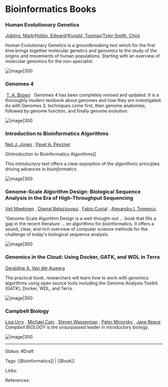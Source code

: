 # Bioinformatics Books

### Human Evolutionary Genetics
[Jobling, Mark](https://www.kinokuniya.co.jp/disp/CSfDispListPage_001.jsp?qsd=true&ptk=10&author=Jobling+Mark)/[Hollox, Edward](https://www.kinokuniya.co.jp/disp/CSfDispListPage_001.jsp?qsd=true&ptk=10&author=Hollox+Edward)/[Kivisild, Toomas](https://www.kinokuniya.co.jp/disp/CSfDispListPage_001.jsp?qsd=true&ptk=10&author=Kivisild+Toomas)/[Tyler-Smith, Chris](https://www.kinokuniya.co.jp/disp/CSfDispListPage_001.jsp?qsd=true&ptk=10&author=Tyler-Smith+Chris)

Human Evolutionary Genetics is a groundbreaking text which for the first time brings together molecular genetics and genomics to the study of the origins and movements of human populations. Starting with an overview of molecular genomics for the non-specialist.

![image|300](../attachments/20220818161351.png)


### Genomes 4
 [T. A. Brown](https://www.amazon.co.jp/s/ref=dp_byline_sr_ebooks_1?ie=UTF8&field-author=T.+A.+Brown&text=T.+A.+Brown&sort=relevancerank&search-alias=digital-text)
 
Genomes 4 has been completely revised and updated. It is a thoroughly modern textbook about genomes and how they are investigated. As with Genomes 3, techniques come first, then genome anatomies, followed by genome function, and finally genome evolution.

![image|300](../attachments/20220818162024.png)


### Introduction to Bioinformatics Algorithms
[Neil J. Jones](https://www.amazon.co.jp/s/ref=dp_byline_sr_book_1?ie=UTF8&field-author=Neil+J.+Jones&text=Neil+J.+Jones&sort=relevancerank&search-alias=books-us) , [Pavel A. Pevzner](https://www.amazon.co.jp/Pavel-A-Pevzner/e/B004NCRQ7G/ref=dp_byline_cont_book_2) 

[[Introduction to Bioinformatics Algorithms]]

This _introductory_ text offers a clear exposition of the _algorithmic_ principles driving advances in _bioinformatics_.

![image|300](../attachments/20220818162400.png)


### Genome-Scale Algorithm Design: Biological Sequence Analysis in the Era of High-Throughput Sequencing
[Veli Maekinen](https://www.amazon.co.jp/s/ref=dp_byline_sr_book_1?ie=UTF8&field-author=Veli+Maekinen&text=Veli+Maekinen&sort=relevancerank&search-alias=books-us) , [Djamal Belazzougui](https://www.amazon.co.jp/s/ref=dp_byline_sr_book_2?ie=UTF8&field-author=Djamal+Belazzougui&text=Djamal+Belazzougui&sort=relevancerank&search-alias=books-us) , [Fabio Cunial](https://www.amazon.co.jp/s/ref=dp_byline_sr_book_3?ie=UTF8&field-author=Fabio+Cunial&text=Fabio+Cunial&sort=relevancerank&search-alias=books-us) , [Alexandru I. Tomescu](https://www.amazon.co.jp/s/ref=dp_byline_sr_book_4?ie=UTF8&field-author=Alexandru+I.+Tomescu&text=Alexandru+I.+Tomescu&sort=relevancerank&search-alias=books-us) 

'Genome-Scale Algorithm Design is a well-thought-out … book that fills a gap in the recent literature … on algorithms for bioinformatics. It offers a sound, clear, and rich overview of computer science methods for the challenge of today's biological sequence analysis.

![image|300](../attachments/20220818162904.png)

### Genomics in the Cloud: Using Docker, GATK, and WDL in Terra
[Geraldine A. Van der Auwera](https://www.amazon.co.jp/Geraldine-A-Van-der-Auwera/e/B086Q7XMTZ/ref=dp_byline_cont_book_1) 

The practical book, researchers will learn how to work with genomics algorithms using open source tools including the Genome Analysis Toolkit (GATK), Docker, WDL, and Terra.

![image|300](../attachments/20220818133146.png)


### Campbell Biology
[Lisa Urry](https://www.amazon.co.jp/s/ref=dp_byline_sr_book_1?ie=UTF8&field-author=Lisa+Urry&text=Lisa+Urry&sort=relevancerank&search-alias=books-us) , [Michael Cain](https://www.amazon.co.jp/s/ref=dp_byline_sr_book_2?ie=UTF8&field-author=Michael+Cain&text=Michael+Cain&sort=relevancerank&search-alias=books-us) , [Steven Wasserman](https://www.amazon.co.jp/s/ref=dp_byline_sr_book_3?ie=UTF8&field-author=Steven+Wasserman&text=Steven+Wasserman&sort=relevancerank&search-alias=books-us) , [Peter Minorsky](https://www.amazon.co.jp/s/ref=dp_byline_sr_book_4?ie=UTF8&field-author=Peter+Minorsky&text=Peter+Minorsky&sort=relevancerank&search-alias=books-us) , [Jane Reece](https://www.amazon.co.jp/Jane-Reece/e/B08WLBCGBL/ref=dp_byline_cont_book_5) 
_Campbell BIOLOGY_ is the unsurpassed leader in introductory biology.

![image|300](../attachments/20220818103758.png)


---

Status: #Draft

Tags:
[[Bioinformatics]] | [[Book]] 

Links:

References:



